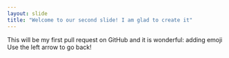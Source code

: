 ```yaml
---
layout: slide
title: "Welcome to our second slide! I am glad to create it"
---
```

This will be my first pull request on GitHub and it is wonderful: adding emoji
Use the left arrow to go back!
